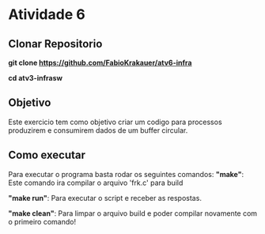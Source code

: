 # Atividade 6

## Clonar Repositorio
**git clone https://github.com/FabioKrakauer/atv6-infra**

**cd atv3-infrasw**

## Objetivo
Este exercicio tem como objetivo criar um codigo para processos produzirem e consumirem dados de um buffer circular.

## Como executar

Para executar o programa basta rodar os seguintes comandos:
**"make"**: Este comando ira compilar o arquivo 'frk.c' para build

**"make run"**: Para executar o script e receber as respostas.

**"make clean"**: Para limpar o arquivo build e poder compilar novamente com o primeiro comando!